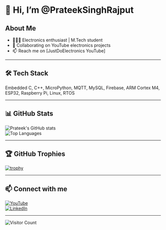 # 👋 Hi, I’m @PrateekSinghRajput

## About Me
- 👨🏻‍💻 Electronics enthusiast | M.Tech student  
- 💞️ Collaborating on YouTube electronics projects  
- 📫 Reach me on [JustDoElectronics YouTube]

---

## 🛠 Tech Stack
Embedded C, C++, MicroPython, MQTT, MySQL, Firebase, ARM Cortex M4, ESP32, Raspberry Pi, Linux, RTOS

---

## 📊 GitHub Stats

![Prateek's GitHub stats](https://github-readme-stats.vercel.app/api?username=PrateekSinghRajput&show_icons=true&theme=radical)  
![Top Languages](https://github-readme-stats.vercel.app/api/top-langs/?username=PrateekSinghRajput&layout=compact&theme=radical)  

---

## 🏆 GitHub Trophies  
[![trophy](https://github-profile-trophy.vercel.app/?username=PrateekSinghRajput&theme=radical)](https://github.com/ryo-ma/github-profile-trophy)

---

## 📫 Connect with me  
[![YouTube](https://img.shields.io/badge/YouTube-FF0000?style=for-the-badge&logo=youtube&logoColor=white)](https://www.youtube.com/channel/UCYourChannelID)  
[![LinkedIn](https://img.shields.io/badge/LinkedIn-0A66C2?style=for-the-badge&logo=linkedin&logoColor=white)](https://www.linkedin.com/in/yourprofile)

---

![Visitor Count](https://profile-counter.glitch.me/PrateekSinghRajput/count.svg)
